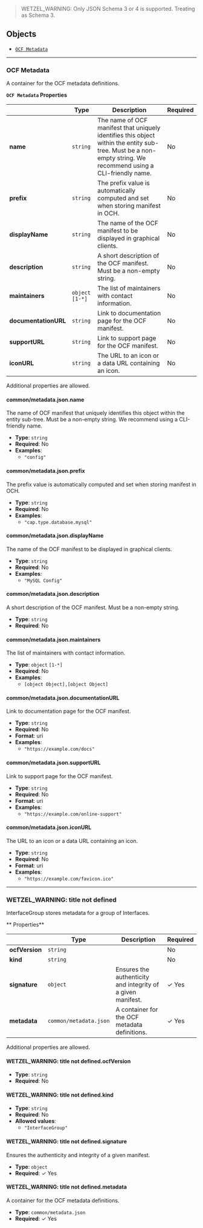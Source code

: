 > WETZEL_WARNING: Only JSON Schema 3 or 4 is supported. Treating as Schema 3.

## Objects
* [`OCF Metadata`](#reference-common/metadata-json)


---------------------------------------
<a name="reference-common/metadata-json"></a>
### OCF Metadata

A container for the OCF metadata definitions.

**`OCF Metadata` Properties**

|   |Type|Description|Required|
|---|---|---|---|
|**name**|`string`|The name of OCF manifest that uniquely identifies this object within the entity sub-tree. Must be a non-empty string. We recommend using a CLI-friendly name.|No|
|**prefix**|`string`|The prefix value is automatically computed and set when storing manifest in OCH.|No|
|**displayName**|`string`|The name of the OCF manifest to be displayed in graphical clients.|No|
|**description**|`string`|A short description of the OCF manifest. Must be a non-empty string.|No|
|**maintainers**|`object` `[1-*]`|The list of maintainers with contact information.|No|
|**documentationURL**|`string`|Link to documentation page for the OCF manifest.|No|
|**supportURL**|`string`|Link to support page for the OCF manifest.|No|
|**iconURL**|`string`|The URL to an icon or a data URL containing an icon.|No|

Additional properties are allowed.

#### common/metadata.json.name

The name of OCF manifest that uniquely identifies this object within the entity sub-tree. Must be a non-empty string. We recommend using a CLI-friendly name.

* **Type**: `string`
* **Required**: No
* **Examples**:
   * `"config"`

#### common/metadata.json.prefix

The prefix value is automatically computed and set when storing manifest in OCH.

* **Type**: `string`
* **Required**: No
* **Examples**:
   * `"cap.type.database.mysql"`

#### common/metadata.json.displayName

The name of the OCF manifest to be displayed in graphical clients.

* **Type**: `string`
* **Required**: No
* **Examples**:
   * `"MySQL Config"`

#### common/metadata.json.description

A short description of the OCF manifest. Must be a non-empty string.

* **Type**: `string`
* **Required**: No

#### common/metadata.json.maintainers

The list of maintainers with contact information.

* **Type**: `object` `[1-*]`
* **Required**: No
* **Examples**:
   * `[object Object],[object Object]`

#### common/metadata.json.documentationURL

Link to documentation page for the OCF manifest.

* **Type**: `string`
* **Required**: No
* **Format**: uri
* **Examples**:
   * `"https://example.com/docs"`

#### common/metadata.json.supportURL

Link to support page for the OCF manifest.

* **Type**: `string`
* **Required**: No
* **Format**: uri
* **Examples**:
   * `"https://example.com/online-support"`

#### common/metadata.json.iconURL

The URL to an icon or a data URL containing an icon.

* **Type**: `string`
* **Required**: No
* **Format**: uri
* **Examples**:
   * `"https://example.com/favicon.ico"`




---------------------------------------
<a name="reference-wetzel_warning:-title-not-defined"></a>
### WETZEL_WARNING: title not defined

InterfaceGroup stores metadata for a group of Interfaces.

** Properties**

|   |Type|Description|Required|
|---|---|---|---|
|**ocfVersion**|`string`||No|
|**kind**|`string`||No|
|**signature**|`object`|Ensures the authenticity and integrity of a given manifest.| &#10003; Yes|
|**metadata**|`common/metadata.json`|A container for the OCF metadata definitions.| &#10003; Yes|

Additional properties are allowed.

#### WETZEL_WARNING: title not defined.ocfVersion

* **Type**: `string`
* **Required**: No

#### WETZEL_WARNING: title not defined.kind

* **Type**: `string`
* **Required**: No
* **Allowed values**:
   * `"InterfaceGroup"`

#### WETZEL_WARNING: title not defined.signature

Ensures the authenticity and integrity of a given manifest.

* **Type**: `object`
* **Required**:  &#10003; Yes

#### WETZEL_WARNING: title not defined.metadata

A container for the OCF metadata definitions.

* **Type**: `common/metadata.json`
* **Required**:  &#10003; Yes


